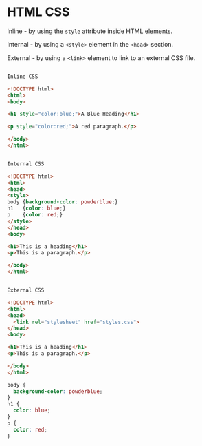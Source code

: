 # HTML CSS

Inline - by using the `style` attribute inside HTML elements.

Internal - by using a `<style>` element in the `<head>` section.

External - by using a `<link>` element to link to an external CSS file.

```html

Inline CSS

<!DOCTYPE html>
<html>
<body>

<h1 style="color:blue;">A Blue Heading</h1>

<p style="color:red;">A red paragraph.</p>

</body>
</html>

```

```html

Internal CSS

<!DOCTYPE html>
<html>
<head>
<style>
body {background-color: powderblue;}
h1   {color: blue;}
p    {color: red;}
</style>
</head>
<body>

<h1>This is a heading</h1>
<p>This is a paragraph.</p>

</body>
</html>
```

```html

External CSS

<!DOCTYPE html>
<html>
<head>
  <link rel="stylesheet" href="styles.css">
</head>
<body>

<h1>This is a heading</h1>
<p>This is a paragraph.</p>

</body>
</html>

```

```css
body {
  background-color: powderblue;
}
h1 {
  color: blue;
}
p {
  color: red;
}
```
